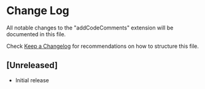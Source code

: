 # Change Log

All notable changes to the "addCodeComments" extension will be documented in this file.

Check [Keep a Changelog](http://keepachangelog.com/) for recommendations on how to structure this file.

## [Unreleased]

- Initial release
